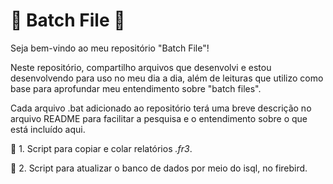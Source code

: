 # 📁 **Batch File** 📁

Seja bem-vindo ao meu repositório "Batch File"!

Neste repositório, compartilho arquivos que desenvolvi e estou desenvolvendo para uso no meu dia a dia, além de leituras que utilizo como base para aprofundar meu entendimento sobre "batch files".

Cada arquivo .bat adicionado ao repositório terá uma breve descrição no arquivo README para facilitar a pesquisa e o entendimento sobre o que está incluído aqui.

📃 1. Script para copiar e colar relatórios *.fr3*.

📃 2. Script para atualizar o banco de dados por meio do isql, no firebird.
